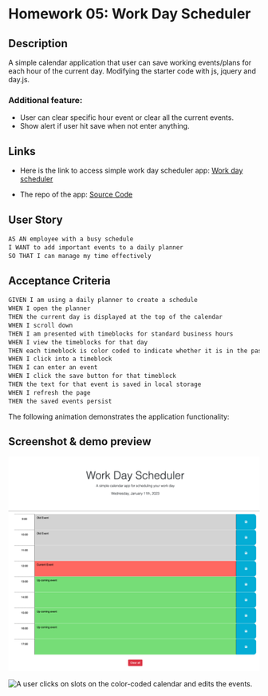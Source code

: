 # Homework 05: Work Day Scheduler

## Description

A simple calendar application that user can save working events/plans for each hour of the current day. Modifying the starter code with js, jquery and day.js.

### Additional feature:

- User can clear specific hour event or clear all the current events.
- Show alert if user hit save when not enter anything.

## Links

- Here is the link to access simple work day scheduler app: [Work day scheduler](https://github.com/christopher211/work-day-scheduler/)

- The repo of the app: [Source Code](https://github.com/christopher211/work-day-scheduler.git)

## User Story

```md
AS AN employee with a busy schedule
I WANT to add important events to a daily planner
SO THAT I can manage my time effectively
```

## Acceptance Criteria

```md
GIVEN I am using a daily planner to create a schedule
WHEN I open the planner
THEN the current day is displayed at the top of the calendar
WHEN I scroll down
THEN I am presented with timeblocks for standard business hours
WHEN I view the timeblocks for that day
THEN each timeblock is color coded to indicate whether it is in the past, present, or future
WHEN I click into a timeblock
THEN I can enter an event
WHEN I click the save button for that timeblock
THEN the text for that event is saved in local storage
WHEN I refresh the page
THEN the saved events persist
```

The following animation demonstrates the application functionality:

## Screenshot & demo preview

![A user clicks on slots on the color-coded calendar and edits the events.](./assets/demo/preview.png)

![A user clicks on slots on the color-coded calendar and edits the events.](./assets/demo/demo.gif)
